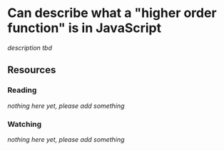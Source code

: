 # Can describe what a "higher order function" is in JavaScript

_description tbd_

## Resources

### Reading

_nothing here yet, please add something_

### Watching

_nothing here yet, please add something_
